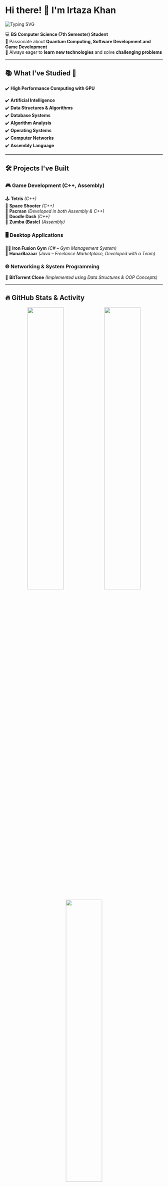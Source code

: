# Hi there! 👋 I'm Irtaza Khan

![Typing SVG](https://readme-typing-svg.herokuapp.com?color=%2336BCF7&size=24&center=false&vCenter=true&lines=BS+Computer+Science+Student;Game+%26+Software+Developer;Exploring+Multithreading+%26+Networking)

💻 **BS Computer Science (7th Semester) Student**  
🚀 Passionate about **Quantum Computing, Software Development and Game Development**  
🎯 Always eager to **learn new technologies** and solve **challenging problems**

---

## 📚 What I've Studied 📖

✔️ **High Performance Computing with GPU**

<!-- ✔️ **Programming Fundamentals**   -->

✔️ **Artificial Intelligence**  
✔️ **Data Structures & Algorithms**  
✔️ **Database Systems**  
✔️ **Algorithm Analysis**  
✔️ **Operating Systems**  
✔️ **Computer Networks**  
✔️ **Assembly Language**

---

## 🛠️ Projects I've Built

### 🎮 **Game Development (C++, Assembly)**

🕹️ **Tetris** _(C++)_  
🚀 **Space Shooter** _(C++)_  
👾 **Pacman** _(Developed in both Assembly & C++)_  
🏃 **Doodle Dash** _(C++)_  
🏐 **Zumba (Basic)** _(Assembly)_

### 🖥️ **Desktop Applications**

🏋️‍♂️ **Iron Fusion Gym** _(C# – Gym Management System)_  
🛒 **HunarBazaar** _(Java – Freelance Marketplace, Developed with a Team)_

### 🌐 **Networking & System Programming**

📡 **BitTorrent Clone** _(Implemented using Data Structures & OOP Concepts)_

---

## 🔥 GitHub Stats & Activity

<p align="center">
  <img width="48%" src="https://github-readme-stats.vercel.app/api?username=irtaza-khan&show_icons=true&theme=tokyonight" />
  <img width="48%" src="https://github-readme-streak-stats.herokuapp.com/?user=irtaza-khan&theme=tokyonight" />
</p>
<p align="center">
  <img width="48%" src="https://github-readme-stats.vercel.app/api/top-langs/?username=irtaza-khan&layout=compact&theme=tokyonight" />
</p>

---

## 📌 Let's Connect 🚀

[![LinkedIn](https://img.shields.io/badge/LinkedIn-blue?logo=linkedin&logoColor=white)](https://www.linkedin.com/in/muhammad-irtaza-khan-35589a1b8/)
[![Email](https://img.shields.io/badge/Email-red?logo=gmail&logoColor=white)](mailto:muhammadirtazakhan2003@gmail.com)

🔥 **Check out my repositories to see my projects in action!**
